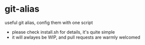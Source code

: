 # git-alias
useful git alias, config them with one script

* please check install.sh for details, it's quite simple
* it will awlayes be WIP, and pull requests are warmly welcomed
